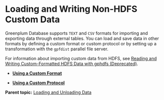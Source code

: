 # Loading and Writing Non-HDFS Custom Data 

Greenplum Database supports `TEXT` and `CSV` formats for importing and exporting data through external tables. You can load and save data in other formats by defining a custom format or custom protocol or by setting up a transformation with the `gpfdist` parallel file server.

For information about importing custom data from HDFS, see [Reading and Writing Custom-Formatted HDFS Data with gphdfs \(Deprecated\)](../../external/g-reading-and-writing-custom-formatted-hdfs-data.html).

-   **[Using a Custom Format](../../load/topics/g-using-a-custom-format.html)**  

-   **[Using a Custom Protocol](../../load/topics/g-using-a-custom-protocol.html)**  


**Parent topic:** [Loading and Unloading Data](../../load/topics/g-loading-and-unloading-data.html)


